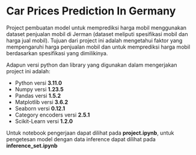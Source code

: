 # Car Prices Prediction In Germany

Project pembuatan model untuk memprediksi harga mobil menggunakan dataset penjualan mobil di Jerman (dataset meliputi spesifikasi mobil dan harga jual mobil). Tujuan dari project ini adalah mengetahui faktor yang mempengaruhi harga penjualan mobil dan untuk memprediksi harga mobil berdasarkan spesifikasi yang dimilikinya.

Adapun versi python dan library yang digunakan dalam mengerjakan project ini adalah:
<ul>
    <li>Python versi <b>3.11.0</b></li>
    <li>Numpy versi <b>1.23.5</b></li>
    <li>Pandas versi <b>1.5.2</b></li>
    <li>Matplotlib versi <b>3.6.2</b></li>
    <li>Seaborn versi <b>0.12.1</b></li>
    <li>Category encoders versi <b>2.5.1</b></li>
    <li>Scikit-Learn versi <b>1.2.0</b></li>
</ul>

Untuk notebook pengerjaan dapat dilihat pada <b>project.ipynb</b>, untuk pengetesan model dengan data inference dapat dilihat pada <b>inference_set.ipynb</b>